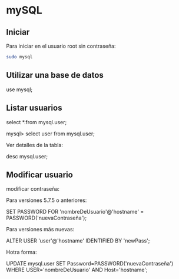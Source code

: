 # mySQL

## Iniciar

Para iniciar en el usuario root sin contraseña:

```sh
sudo mysql
```

## Utilizar una base de datos

use mysql;

## Listar usuarios

select *.from mysql.user;

mysql> select user from mysql.user;

Ver detalles de la tabla:

desc mysql.user;

## Modificar usuario

modificar contraseña:

Para versiones 5.7.5 o anteriores:

SET PASSWORD FOR 'nombreDeUsuario'@'hostname' = PASSWORD('nuevaContraseña');

Para versiones más nuevas:

ALTER USER 'user'@'hostname' IDENTIFIED BY 'newPass';

Hotra forma:

UPDATE mysql.user SET Password=PASSWORD('nuevaContraseña') WHERE USER='nombreDeUsuario' AND Host='hostname';
